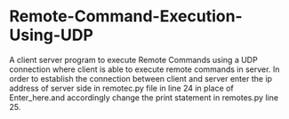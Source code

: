 # Remote-Command-Execution-Using-UDP
A client server program to execute Remote Commands using a UDP connection where client is able to execute remote commands in server.
In order to establish the connection between client and server enter the ip address of server side in remotec.py file in line 24 in place of Enter_here.and accordingly change the print statement in remotes.py line 25.
